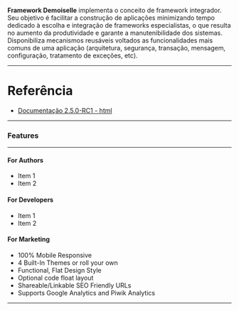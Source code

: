 <p class="lead">
	<strong>Framework Demoiselle</strong> implementa o conceito de framework integrador. Seu objetivo é facilitar a construção de aplicações minimizando tempo dedicado à escolha e integração de frameworks especialistas, o que resulta no aumento da produtividade e garante a manutenibilidade dos sistemas. Disponibiliza mecanismos reusáveis voltados as funcionalidades mais comuns de uma aplicação (arquitetura, segurança, transação, mensagem, configuração, tratamento de exceções, etc).
</p>

<hr/>

# Referência

* [Documentação 2.5.0-RC1 - html](http://demoiselle.sourceforge.net/docs/framework/reference/2.5.0-RC1/html/)

<hr/>
<h3>Features</h3>
<hr/>
<div class=row>
<div class=col-third>

#### For Authors

* Item 1
* Item 2

</div>
<div class=col-third>

#### For Developers

* Item 1
* Item 2

</div>
<div class=col-third>

#### For Marketing

* 100% Mobile Responsive
* 4 Built-In Themes or roll your own
* Functional, Flat Design Style
* Optional code float layout
* Shareable/Linkable SEO Friendly URLs
* Supports Google Analytics and Piwik Analytics

</div>
</div>

<hr/>